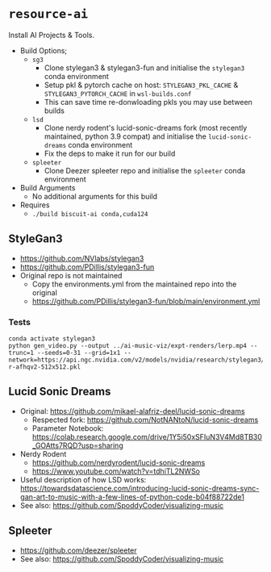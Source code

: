 # `resource-ai`
Install AI Projects & Tools.

* Build Options;
  * `sg3`
    * Clone stylegan3 & stylegan3-fun and initialise the `stylegan3` conda environment 
    * Setup pkl & pytorch cache on host: `STYLEGAN3_PKL_CACHE` & `STYLEGAN3_PYTORCH_CACHE` in `wsl-builds.conf`
    * This can save time re-donwloading pkls you may use between builds
  * `lsd`
    * Clone nerdy rodent's lucid-sonic-dreams fork (most recently maintained, python 3.9 compat) and initialise the `lucid-sonic-dreams` conda environment
    * Fix the deps to make it run for our build
  * `spleeter`
    * Clone Deezer spleeter repo and initialise the `spleeter` conda environment
* Build Arguments
  * No additional arguments for this build
* Requires
  * `./build biscuit-ai conda,cuda124`


## StyleGan3
* https://github.com/NVlabs/stylegan3
* https://github.com/PDillis/stylegan3-fun
* Original repo is not maintained
  * Copy the environments.yml from the maintained repo into the original
  * https://github.com/PDillis/stylegan3-fun/blob/main/environment.yml

### Tests
```
conda activate stylegan3
python gen_video.py --output ../ai-music-viz/expt-renders/lerp.mp4 --trunc=1 --seeds=0-31 --grid=1x1 --network=https://api.ngc.nvidia.com/v2/models/nvidia/research/stylegan3/versions/1/files/stylegan3-r-afhqv2-512x512.pkl
```


## Lucid Sonic Dreams
* Original: https://github.com/mikael-alafriz-deel/lucid-sonic-dreams
  * Respected fork: https://github.com/NotNANtoN/lucid-sonic-dreams
  * Parameter Notebook: https://colab.research.google.com/drive/1Y5i50xSFIuN3V4Md8TB30_GOAtts7RQD?usp=sharing
* Nerdy Rodent
  * https://github.com/nerdyrodent/lucid-sonic-dreams
  * https://www.youtube.com/watch?v=tdhiTL2NWSo
* Useful description of how LSD works: https://towardsdatascience.com/introducing-lucid-sonic-dreams-sync-gan-art-to-music-with-a-few-lines-of-python-code-b04f88722de1
* See also: https://github.com/SpoddyCoder/visualizing-music


## Spleeter
* https://github.com/deezer/spleeter
* See also: https://github.com/SpoddyCoder/visualizing-music
